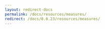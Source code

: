 ```yaml
---
layout: redirect-docs
permalink: /docs/resources/measures/
redirect: /docs/0.0.23/resources/measures/
---
```

